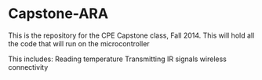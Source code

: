Capstone-ARA
============

This is the repository for the CPE Capstone class, Fall 2014.
This will hold all the code that will run on the microcontroller

This includes:
  Reading temperature
  Transmitting IR signals
  wireless connectivity

